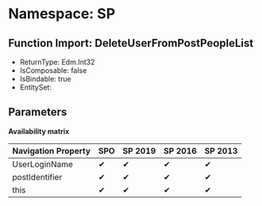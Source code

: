 # Namespace: SP

## Function Import: DeleteUserFromPostPeopleList

- ReturnType: Edm.Int32
- IsComposable: false
- IsBindable: true
- EntitySet: 

## Parameters

**Availability matrix**

Navigation Property | SPO | SP 2019 | SP 2016 | SP 2013
----------|-----|---------|---------|--------
UserLoginName | ✔ | ✔ | ✔ | ✔
postIdentifier | ✔ | ✔ | ✔ | ✔
this | ✔ | ✔ | ✔ | ✔
